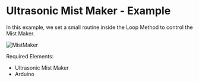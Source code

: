 # Ultrasonic Mist Maker - Example

In this example, we set a small routine inside the Loop Method to control the Mist Maker.

![MistMaker](./MistMaker.jpg)

Required Elements:
- Ultrasonic Mist Maker
- Arduino